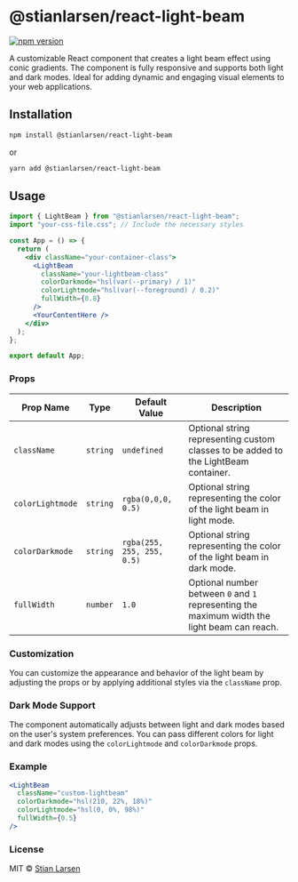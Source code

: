 # @stianlarsen/react-light-beam

[![npm version](https://badge.fury.io/js/%40stianlarsen%2Freact-light-beam.svg)](https://badge.fury.io/js/%40stianlarsen%2Freact-light-beam)

A customizable React component that creates a light beam effect using conic gradients. The component is fully responsive and supports both light and dark modes. Ideal for adding dynamic and engaging visual elements to your web applications.

## Installation

```bash
npm install @stianlarsen/react-light-beam
```

or

```bash
yarn add @stianlarsen/react-light-beam
```

## Usage

```jsx
import { LightBeam } from "@stianlarsen/react-light-beam";
import "your-css-file.css"; // Include the necessary styles

const App = () => {
  return (
    <div className="your-container-class">
      <LightBeam
        className="your-lightbeam-class"
        colorDarkmode="hsl(var(--primary) / 1)"
        colorLightmode="hsl(var(--foreground) / 0.2)"
        fullWidth={0.8}
      />
      <YourContentHere />
    </div>
  );
};

export default App;
```

### Props

| Prop Name        | Type     | Default Value              | Description                                                                                  |
| ---------------- | -------- | -------------------------- | -------------------------------------------------------------------------------------------- |
| `className`      | `string` | `undefined`                | Optional string representing custom classes to be added to the LightBeam container.          |
| `colorLightmode` | `string` | `rgba(0,0,0, 0.5)`         | Optional string representing the color of the light beam in light mode.                      |
| `colorDarkmode`  | `string` | `rgba(255, 255, 255, 0.5)` | Optional string representing the color of the light beam in dark mode.                       |
| `fullWidth`      | `number` | `1.0`                      | Optional number between `0` and `1` representing the maximum width the light beam can reach. |

### Customization

You can customize the appearance and behavior of the light beam by adjusting the props or by applying additional styles via the `className` prop.

### Dark Mode Support

The component automatically adjusts between light and dark modes based on the user's system preferences. You can pass different colors for light and dark modes using the `colorLightmode` and `colorDarkmode` props.

### Example

```jsx
<LightBeam
  className="custom-lightbeam"
  colorDarkmode="hsl(210, 22%, 18%)"
  colorLightmode="hsl(0, 0%, 98%)"
  fullWidth={0.5}
/>
```

### License

MIT © [Stian Larsen](https://github.com/stianlarsen)
